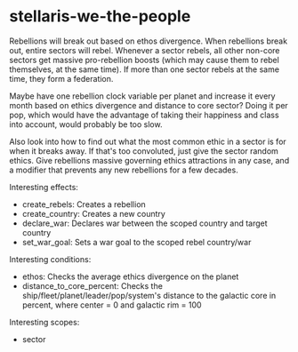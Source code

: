 # stellaris-we-the-people

Rebellions will break out based on ethos divergence. When rebellions break out, entire sectors will rebel. Whenever a sector rebels, all other non-core sectors get massive pro-rebellion boosts (which may cause them to rebel themselves, at the same time). If more than one sector rebels at the same time, they form a federation.

Maybe have one rebellion clock variable per planet and increase it every month based on ethics divergence and distance to core sector? Doing it per pop, which would have the advantage of taking their happiness and class into account, would probably be too slow.

Also look into how to find out what the most common ethic in a sector is for when it breaks away. If that's too convoluted, just give the sector random ethics. Give rebellions massive governing ethics attractions in any case, and a modifier that prevents any new rebellions for a few decades.

Interesting effects:

+ create_rebels: Creates a rebellion
+ create_country: Creates a new country
+ declare_war: Declares war between the scoped country and target country
+ set_war_goal: Sets a war goal to the scoped rebel country/war

Interesting conditions:

+ ethos: Checks the average ethics divergence on the planet
+ distance_to_core_percent: Checks the ship/fleet/planet/leader/pop/system's distance to the galactic core in percent, where center = 0 and galactic rim = 100

Interesting scopes:

+ sector